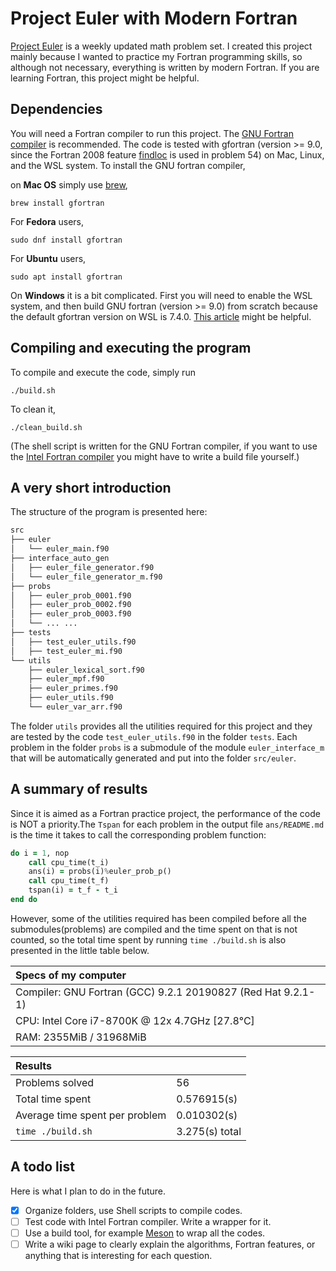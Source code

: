 # Project Euler with Modern Fortran

[Project Euler](https://projecteuler.net/about) is a weekly updated math problem set. I created this project mainly because I wanted to practice my Fortran programming skills, so although not necessary, everything is written by modern Fortran. If you are learning Fortran, this project might be helpful.

## Dependencies

You will need a Fortran compiler to run this project. The [GNU Fortran compiler](https://gcc.gnu.org/fortran/) is recommended. The code is tested with gfortran (version >= 9.0, since the Fortran 2008 feature [findloc](https://gcc.gnu.org/onlinedocs/gfortran/FINDLOC.html) is used in problem 54) on Mac, Linux, and the WSL system. To install the GNU fortran compiler, 

on **Mac OS** simply use [brew](https://brew.sh/),

```shell
brew install gfortran
```

For **Fedora** users,

```shell
sudo dnf install gfortran
```

For **Ubuntu** users,

```shell
sudo apt install gfortran
```

On **Windows** it is a bit complicated. First you will need to enable the WSL system, and then build GNU fortran (version >= 9.0) from scratch because the default gfortran version on WSL is 7.4.0. [This article](https://solarianprogrammer.com/2017/05/04/building-gcc-wsl-windows-subsystem-linux/) might be helpful.

## Compiling and executing the program

 To compile and execute the code, simply run

```shell
./build.sh
```

To clean it,

```shell
./clean_build.sh
```

(The shell script is written for the GNU Fortran compiler, if you want to use the [Intel Fortran compiler](https://software.intel.com/en-us/fortran-compilers) you might have to write a build file yourself.)

## A very short introduction

The structure of the program is presented here:

```bash
src
├── euler
│   └── euler_main.f90
├── interface_auto_gen
│   ├── euler_file_generator.f90
│   └── euler_file_generator_m.f90
├── probs
│   ├── euler_prob_0001.f90
│   ├── euler_prob_0002.f90
│   ├── euler_prob_0003.f90
│   └── ... ...
├── tests
│   ├── test_euler_utils.f90
│   ├── test_euler_mi.f90
└── utils
    ├── euler_lexical_sort.f90
    ├── euler_mpf.f90
    ├── euler_primes.f90
    ├── euler_utils.f90
    └── euler_var_arr.f90
```

The folder `utils` provides all the utilities required for this project and they are tested by the code `test_euler_utils.f90` in the folder `tests`. Each problem in the folder `probs` is a submodule of the module `euler_interface_m` that will be automatically generated and put into the folder `src/euler`.

## A summary of results

Since it is aimed as a Fortran practice project, the performance of the code is NOT a priority.The `Tspan` for each problem in the output file `ans/README.md` is the time it takes to call the corresponding problem function:

```fortran
do i = 1, nop
    call cpu_time(t_i)
    ans(i) = probs(i)%euler_prob_p()
    call cpu_time(t_f)
    tspan(i) = t_f - t_i
end do
```

However, some of the utilities required has been compiled before all the submodules(problems) are compiled and the time spent on that is not counted, so the total time spent by running `time ./build.sh` is also presented in the little table below.

|Specs of my computer                                           |
|:--------------------------------------------------------------|
|Compiler: GNU Fortran (GCC) 9.2.1 20190827 (Red Hat 9.2.1-1)   |
|CPU: Intel Core i7-8700K @ 12x 4.7GHz [27.8°C]                 |
|RAM: 2355MiB / 31968MiB                                        |

|Results                            |                   |
|:----------------------------------|:------------------|
| Problems solved                   |   56              |    
| Total time spent                  |   0.576915(s)     |
| Average time spent per problem    |   0.010302(s)     |
| `time ./build.sh`                 |   3.275(s) total  |

## A todo list

Here is what I plan to do in the future.

- [x] Organize folders, use Shell scripts to compile codes.
- [ ] Test code with Intel Fortran compiler. Write a wrapper for it.
- [ ] Use a build tool, for example [Meson](https://mesonbuild.com/) to wrap
    all the codes.
- [ ] Write a wiki page to clearly explain the algorithms, Fortran features, or
    anything that is interesting for each question.
